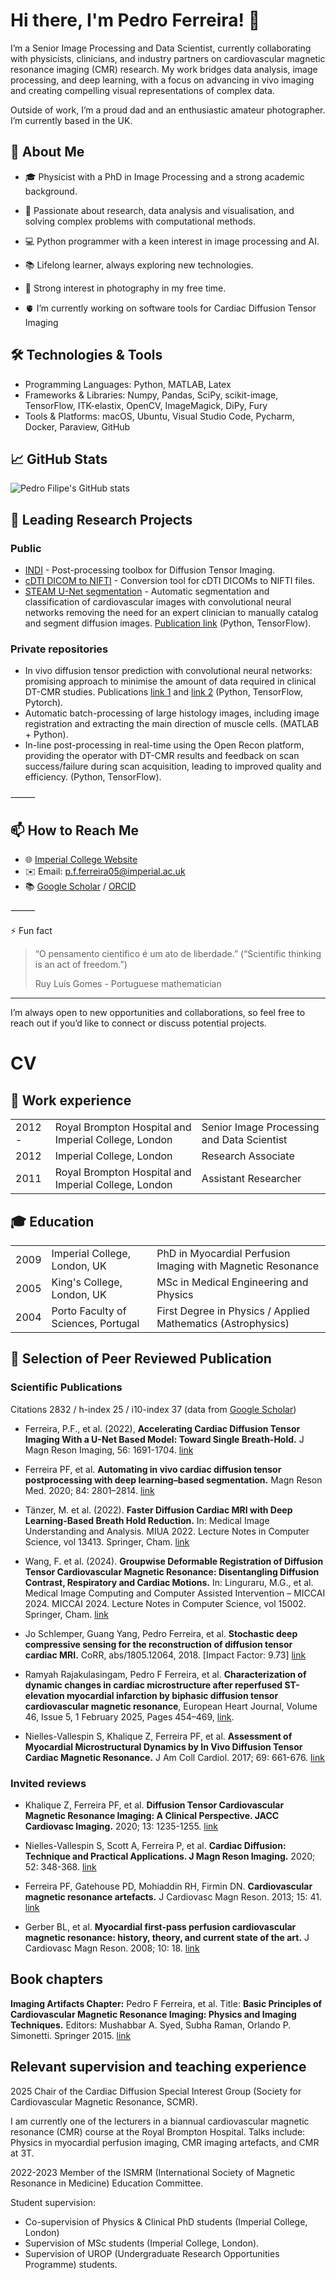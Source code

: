 # Hi there, I'm Pedro Ferreira! 👋

I’m a Senior Image Processing and Data Scientist, currently collaborating with physicists, clinicians, and industry partners on cardiovascular magnetic resonance imaging (CMR) research. My work bridges data analysis, image processing, and deep learning, with a focus on advancing in vivo imaging and creating compelling visual representations of complex data.

Outside of work, I’m a proud dad and an enthusiastic amateur photographer. I’m currently based in the UK.

## 🧠 About Me

- 🎓 Physicist with a PhD in Image Processing and a strong academic background.
- 🧪 Passionate about research, data analysis and visualisation, and solving complex problems with computational methods.
- 💻 Python programmer with a keen interest in image processing and AI.
- 📚 Lifelong learner, always exploring new technologies.
- 📸 Strong interest in photography in my free time.

- 🫀 I’m currently working on software tools for Cardiac Diffusion Tensor Imaging

## 🛠️ Technologies & Tools

- Programming Languages: Python, MATLAB, Latex
- Frameworks & Libraries: Numpy, Pandas, SciPy, scikit-image, TensorFlow, ITK-elastix, OpenCV, ImageMagick, DiPy, Fury
- Tools & Platforms: macOS, Ubuntu, Visual Studio Code, Pycharm, Docker, Paraview, GitHub

## 📈 GitHub Stats

![Pedro Filipe's GitHub stats](https://github-readme-stats.vercel.app/api?username=Pedro-Filipe&show_icons=true&theme=radical)

## 🌟 Leading Research Projects

### Public

- [INDI](https://github.com/ImperialCollegeLondon/INDI) - Post-processing toolbox for Diffusion Tensor Imaging.
- [cDTI DICOM to NIFTI](https://github.com/ImperialCollegeLondon/cdti_data_export) - Conversion tool for cDTI DICOMs to NIFTI files.
- [STEAM U-Net segmentation](https://github.com/Pedro-Filipe/DT_CMR_short_axis_conv_net) - Automatic segmentation and classification of cardiovascular images with convolutional neural networks removing the need for an expert clinician to manually catalog and segment diffusion images. [Publication link](https://onlinelibrary.wiley.com/doi/10.1002/mrm.28294) (Python, TensorFlow).

### Private repositories

- In vivo diffusion tensor prediction with convolutional neural networks: promising approach to minimise the amount of data required in clinical DT-CMR studies. Publications [link 1](https://doi.org/10.1002/jmri.28199) and [link 2](https://doi.org/10.1007/978-3-031-12053-4_8) (Python, TensorFlow, Pytorch).
- Automatic batch-processing of large histology images, including image registration and extracting the main direction of muscle cells. (MATLAB + Python).
- In-line post-processing in real-time using the Open Recon platform, providing the operator with DT-CMR results and feedback on scan success/failure during scan acquisition, leading to improved quality and efficiency. (Python, TensorFlow).

⸻

## 📫 How to Reach Me

- 🌐 [Imperial College Website](https://profiles.imperial.ac.uk/p.f.ferreira05/about)
- ✉️ Email: <p.f.ferreira05@imperial.ac.uk>
- 📚 [Google Scholar](https://scholar.google.com/citations?user=fk9ywHUAAAAJ&hl=en) / [ORCID](https://orcid.org/0000-0002-0436-3496)

⸻

⚡ Fun fact

>“O pensamento científico é um ato de liberdade.” (“Scientific thinking is an act of freedom.”)
>
> Ruy Luís Gomes - Portuguese mathematician

---
I’m always open to new opportunities and collaborations, so feel free to reach out if you’d like to connect or discuss potential projects.

# CV

## 🎒 Work experience

| | | |
|---|---|---|
|2012 -| Royal Brompton Hospital and Imperial College, London | Senior Image Processing and Data Scientist|
|2012| Imperial College, London | Research Associate|
|2011| Royal Brompton Hospital and Imperial College, London | Assistant Researcher|

## 🎓 Education

| | | |
|---|---|---|
|2009| Imperial College, London, UK | PhD in Myocardial Perfusion Imaging with Magnetic Resonance |
|2005| King's College, London, UK | MSc in Medical Engineering and Physics |
|2004| Porto Faculty of Sciences, Portugal | First Degree in Physics / Applied Mathematics (Astrophysics)|

## 📃 Selection of Peer Reviewed Publication

### Scientific Publications

Citations 2832 / h-index 25 / i10-index 37 (data from [Google Scholar](https://scholar.google.com/citations?user=fk9ywHUAAAAJ&hl=en))

- Ferreira, P.F., et al. (2022), **Accelerating Cardiac Diffusion Tensor Imaging With a U-Net Based Model: Toward Single Breath-Hold.** J Magn Reson Imaging, 56: 1691-1704. [link](https://doi.org/10.1002/jmri.28199)

- Ferreira PF, et al. **Automating in vivo cardiac diffusion tensor postprocessing with deep learning–based segmentation.** Magn Reson Med. 2020; 84: 2801–2814. [link](https://doi.org/10.1002/mrm.28294)

- Tänzer, M. et al. (2022). **Faster Diffusion Cardiac MRI with Deep Learning-Based Breath Hold Reduction.** In: Medical Image Understanding and Analysis. MIUA 2022. Lecture Notes in Computer Science, vol 13413. Springer, Cham. [link](https://doi.org/10.1007/978-3-031-12053-4_8)

- Wang, F. et al. (2024). **Groupwise Deformable Registration of Diffusion Tensor Cardiovascular Magnetic Resonance: Disentangling Diffusion Contrast, Respiratory and Cardiac Motions.** In: Linguraru, M.G., et al. Medical Image Computing and Computer Assisted Intervention – MICCAI 2024. MICCAI 2024. Lecture Notes in Computer Science, vol 15002. Springer, Cham. [link](https://doi.org/10.1007/978-3-031-72069-7_60)

- Jo Schlemper, Guang Yang, Pedro Ferreira, et al. **Stochastic deep compressive sensing for the reconstruction of diffusion tensor cardiac MRI.** CoRR, abs/1805.12064, 2018. [Impact Factor: 9.73] [link](https://arxiv.org/abs/1805.12064)

- Ramyah Rajakulasingam, Pedro F Ferreira, et al. **Characterization of dynamic changes in cardiac microstructure after reperfused ST-elevation myocardial infarction by biphasic diffusion tensor cardiovascular magnetic resonance**, European Heart Journal, Volume 46, Issue 5, 1 February 2025, Pages 454–469, [link](https://doi.org/10.1093/eurheartj/ehae667).

- Nielles-Vallespin S, Khalique Z, Ferreira PF, et al. **Assessment of Myocardial Microstructural Dynamics by In Vivo Diffusion Tensor Cardiac Magnetic Resonance.** J Am Coll Cardiol. 2017; 69: 661-676. [link](https://doi.org/10.1016/j.jacc.2016.11.051)

### Invited reviews

- Khalique Z, Ferreira PF, et al. **Diffusion Tensor Cardiovascular Magnetic Resonance Imaging: A Clinical Perspective. JACC Cardiovasc Imaging.** 2020; 13: 1235-1255. [link](https://doi.org/10.1016/j.jcmg.2019.07.016)

- Nielles-Vallespin S, Scott A, Ferreira P, et al. **Cardiac Diffusion: Technique and Practical Applications. J Magn Reson Imaging.** 2020; 52: 348-368. [link](https://onlinelibrary.wiley.com/doi/10.1002/jmri.26912)

- Ferreira PF, Gatehouse PD, Mohiaddin RH, Firmin DN. **Cardiovascular magnetic resonance artefacts.** J Cardiovasc Magn Reson. 2013; 15: 41. [link](https://doi.org/10.1186/1532-429X-15-41)

- Gerber BL, et al. **Myocardial first-pass perfusion cardiovascular magnetic resonance: history, theory, and current state of the art.** J Cardiovasc Magn Reson. 2008; 10: 18. [link](https://doi.org/10.1186/1532-429X-10-18)

## Book chapters

**Imaging Artifacts Chapter:** Pedro F Ferreira, et al. Title: **Basic Principles of Cardiovascular Magnetic Resonance Imaging: Physics and Imaging Techniques.** Editors: Mushabbar A. Syed, Subha Raman, Orlando P. Simonetti. Springer 2015. [link](https://link.springer.com/chapter/10.1007/978-3-319-22141-0_7)

## Relevant supervision and teaching experience

2025 Chair of the Cardiac Diffusion Special Interest Group (Society for Cardiovascular Magnetic Resonance, SCMR).

I am currently one of the lecturers in a biannual cardiovascular magnetic resonance (CMR) course at the Royal Brompton Hospital. Talks include: Physics in myocardial perfusion imaging, CMR imaging artefacts, and CMR at 3T.

2022-2023 Member of the ISMRM (International Society of Magnetic Resonance in Medicine) Education Committee.

Student supervision:

- Co-supervision of Physics & Clinical PhD students (Imperial College, London)
- Supervision of MSc students (Imperial College, London).
- Supervision of UROP (Undergraduate Research Opportunities Programme) students.

